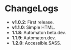 # ChangeLogs

- **v1.0.2**: First release.
- **v1.1.0**: Simple HTML.
- **1.1.8**: Automaton beta.dev.
- **1.1.9**: Automaton.dev.
- **1.2.0**: Accessible.SASS.